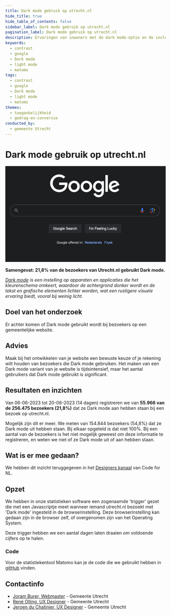 ```yaml
---
title: Dark mode gebruik op utrecht.nl
hide_title: true
hide_table_of_contents: false
sidebar_label: Dark mode gebruik op utrecht.nl
pagination_label: Dark mode gebruik op utrecht.nl
description: Ervaringen van inwoners met de dark mode-optie en de invloed op gebruiksgemak en voorkeuren.
keywords:
  - contrast
  - google
  - Dark mode
  - light mode
  - matomo
tags:
  - contrast
  - google
  - Dark mode
  - light mode
  - matomo
themes:
  - toegankelijkheid
  - gedrag-en-conversie
conducted_by:
  - gemeente Utrecht
---
```


# Dark mode gebruik op utrecht.nl

![Plaatje van een browser waar Google wordt getoond in Dark mode.](https://raw.githubusercontent.com/nl-design-system/gebruikersonderzoeken/assets/utrecht-dark-mode.png)

**Samengevat: 21,8% van de bezoekers van Utrecht.nl gebruikt Dark mode.**

_[Dark mode](https://www.nngroup.com/articles/dark-mode/) is een instelling op apparaten en applicaties die het kleurenschema omkeert, waardoor de achtergrond donker wordt en de tekst en grafische elementen lichter worden, wat een rustigere visuele ervaring biedt, vooral bij weinig licht._

## Doel van het onderzoek

Er achter komen of Dark mode gebruikt wordt bij bezoekers op een gemeentelijke website.

## Advies

Maak bij het ontwikkelen van je website een bewuste keuze of je rekening wilt houden van bezoekers die Dark mode gebruiken. Het maken van een Dark mode variant van je website is tijdsintensief, maar het aantal gebruikers dat Dark mode gebruikt is significant.

## Resultaten en inzichten

Van 06-06-2023 tot 20-06-2023 (14 dagen) registreren we van **55.966 van de 256.475 bezoekers (21,8%)** dat ze Dark mode aan hebben staan bij een bezoek op utrecht.nl.

Mogelijk zijn dit er meer. We meten van 154.844 bezoekers (54,8%) dat ze Dark mode uit hebben staan. Bij elkaar opgeteld is dat niet 100%. Bij een aantal van de bezoekers is het niet mogelijk geweest om deze informatie te registreren, en weten we niet of ze Dark mode uit of aan hebben staan.

## Wat is er mee gedaan?

We hebben dit inzicht teruggegeven in het [Designers kanaal](https://codefornl.slack.com/archives/C01D78C2E4E) van Code for NL.

## Opzet

We hebben in onze statistieken software een zogenaamde 'trigger' gezet die met een Javascriptje meet wanneer iemand utrecht.nl bezoekt met 'Dark mode' ingesteld in de browserinstelling. Deze browserinstelling kan gedaan zijn in de browser zelf, of overgenomen zijn van het Operating System.

Deze trigger hebben we een aantal dagen laten draaien om voldoende cijfers op te halen.

### Code

Voor de statistiekentool Matomo kan je de code die we gebruikt hebben in [gitHub](https://github.com/nl-design-system/matomo) vinden.

## Contactinfo

- [Joram Burer, Webmaster](mailto:joram.burer@utrecht.nl) - Gemeente Utrecht
- [René Olling, UX Designer](mailto:r.olling@utrecht.nl) - Gemeente Utrecht
- [Jeroen du Chatinier, UX Designer](mailto:j.du.chatinier@utrecht.nl) - Gemeente Utrecht

